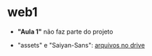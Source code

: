 # web1

- <b>"Aula 1"</b> não faz parte do projeto

- "assets" e "Saiyan-Sans": <a href="https://drive.google.com/drive/folders/107FfimG3iOhT-QzT1Y6ZcbMmSWscGw7C?usp=sharing" _blank>
arquivos no drive </a>
